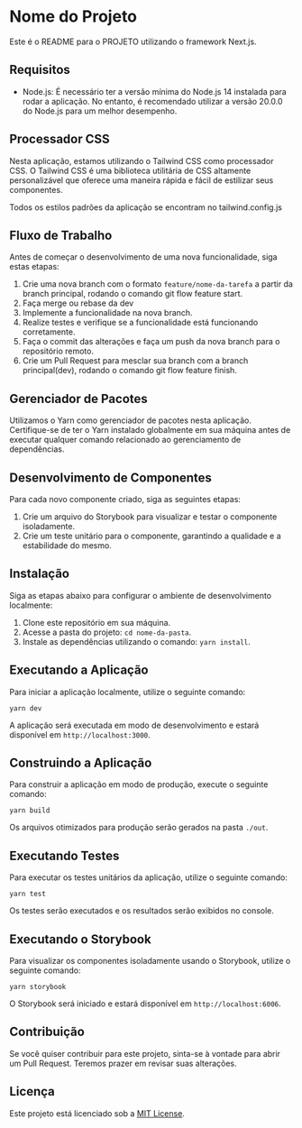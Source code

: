 # Nome do Projeto

Este é o README para o PROJETO utilizando o framework Next.js. 

## Requisitos

- Node.js: É necessário ter a versão mínima do Node.js 14 instalada para rodar a aplicação. No entanto, é recomendado utilizar a versão 20.0.0 do Node.js para um melhor desempenho.

## Processador CSS

Nesta aplicação, estamos utilizando o Tailwind CSS como processador CSS. O Tailwind CSS é uma biblioteca utilitária de CSS altamente personalizável que oferece uma maneira rápida e fácil de estilizar seus componentes.

Todos os estilos padrões da aplicação se encontram no tailwind.config.js

## Fluxo de Trabalho

Antes de começar o desenvolvimento de uma nova funcionalidade, siga estas etapas:

1. Crie uma nova branch com o formato `feature/nome-da-tarefa` a partir da branch principal, rodando o comando git flow feature start.
2. Faça merge ou rebase da dev
3. Implemente a funcionalidade na nova branch.
4. Realize testes e verifique se a funcionalidade está funcionando corretamente.
5. Faça o commit das alterações e faça um push da nova branch para o repositório remoto.
6. Crie um Pull Request para mesclar sua branch com a branch principal(dev), rodando o comando git flow feature finish.

## Gerenciador de Pacotes

Utilizamos o Yarn como gerenciador de pacotes nesta aplicação. Certifique-se de ter o Yarn instalado globalmente em sua máquina antes de executar qualquer comando relacionado ao gerenciamento de dependências.

## Desenvolvimento de Componentes

Para cada novo componente criado, siga as seguintes etapas:

1. Crie um arquivo do Storybook para visualizar e testar o componente isoladamente.
2. Crie um teste unitário para o componente, garantindo a qualidade e a estabilidade do mesmo.

## Instalação

Siga as etapas abaixo para configurar o ambiente de desenvolvimento localmente:

1. Clone este repositório em sua máquina.
2. Acesse a pasta do projeto: `cd nome-da-pasta`.
3. Instale as dependências utilizando o comando: `yarn install`.

## Executando a Aplicação

Para iniciar a aplicação localmente, utilize o seguinte comando:

```shell
yarn dev
```

A aplicação será executada em modo de desenvolvimento e estará disponível em `http://localhost:3000`.

## Construindo a Aplicação

Para construir a aplicação em modo de produção, execute o seguinte comando:

```shell
yarn build
```

Os arquivos otimizados para produção serão gerados na pasta `./out`.

## Executando Testes

Para executar os testes unitários da aplicação, utilize o seguinte comando:

```shell
yarn test
```

Os testes serão executados e os resultados serão exibidos no console.

## Executando o Storybook

Para visualizar os componentes isoladamente usando o Storybook, utilize o seguinte comando:

```shell
yarn storybook
```

O Storybook será iniciado e estará disponível em `http://localhost:6006`.

## Contribuição

Se você quiser contribuir para este projeto, sinta-se à vontade para abrir um Pull Request. Teremos prazer em revisar suas alterações.

## Licença

Este projeto está licenciado sob a [MIT License](LICENSE).